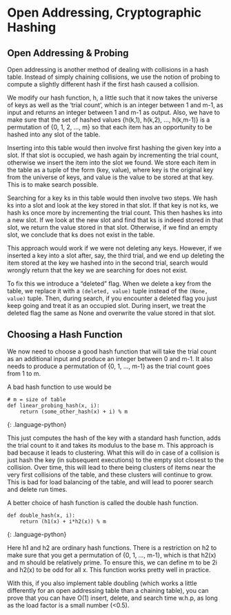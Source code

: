 # Open Addressing, Cryptographic Hashing
## Open Addressing & Probing
Open addressing is another method of dealing with collisions in a hash table. Instead of simply chaining collisions, we use the notion of probing to compute a slightly different hash if the first hash caused a collision.

We modify our hash function, h, a little such that it now takes the universe of keys as well as the ‘trial count’, which is an integer between 1 and m-1, as input and returns an integer between 1 and m-1 as output. Also, we have to make sure that the set of hashed values {h(k,1), h(k,2), ..., h(k,m-1)} is a permutation of {0, 1, 2, ..., m} so that each item has an opportunity to be hashed into any slot of the table.

Inserting into this table would then involve first hashing the given key into a slot. If that slot is occupied, we hash again by incrementing the trial count, otherwise we insert the item into the slot we found. We store each item in the table as a tuple of the form (key, value), where key is the original key from the universe of keys, and value is the value to be stored at that key. This is to make search possible.

Searching for a key ks in this table would then involve two steps. We hash ks into a slot and look at the key stored in that slot. If that key is not ks, we hash ks once more by incrementing the trial count. This then hashes ks into a new slot. If we look at the new slot and find that ks is indeed stored in that slot, we return the value stored in that slot. Otherwise, if we find an empty slot, we conclude that ks does not exist in the table.

This approach would work if we were not deleting any keys. However, if we inserted a key into a slot after, say, the third trial, and we end up deleting the item stored at the key we hashed into in the second trial, search would wrongly return that the key we are searching for does not exist.

To fix this we introduce a “deleted” flag. When we delete a key from the table, we replace it with a `(deleted, value)` tuple instead of the `(None, value)` tuple. Then, during search, if you encounter a deleted flag you just keep going and treat it as an occupied slot. During insert, we treat the deleted flag the same as None and overwrite the value stored in that slot.

## Choosing a Hash Function
We now need to choose a good hash function that will take the trial count as an additional input and produce an integer between 0 and m-1. It also needs to produce a permutation of {0, 1, …, m-1} as the trial count goes from 1 to m.

A bad hash function to use would be

~~~
# m = size of table
def linear_probing_hash(x, i):
    return (some_other_hash(x) + i) % m
~~~
{: .language-python}

This just computes the hash of the key with a standard hash function, adds the trial count to it and takes its modulus to the base m. This approach is bad because it leads to clustering. What this will do in case of a collision is just hash the key (in subsequent executions) to the empty slot closest to the collision. Over time, this will lead to there being clusters of items near the very first collisions of the table, and these clusters will continue to grow. This is bad for load balancing of the table, and will lead to poorer search and delete run times.

A better choice of hash function is called the double hash function.

~~~
def double_hash(x, i):
    return (h1(x) + i*h2(x)) % m
~~~
{: .language-python}

Here h1 and h2 are ordinary hash functions. There is a restriction on h2 to make sure that you get a permutation of {0, 1, …, m-1}, which is that h2(x) and m should be relatively prime. To ensure this, we can define m to be 2i and h2(x) to be odd for all x. This function works pretty well in practice.

With this, if you also implement table doubling (which works a little differently for an open addressing table than a chaining table), you can prove that you can have O(1) insert, delete, and search time  w.h.p, as long as the load factor  is a small number (<0.5).
